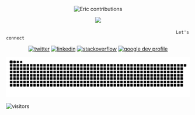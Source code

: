 <p align="center"><img src="https://github-readme-streak-stats.herokuapp.com/?user=Ericgacoki&theme=black-ice&hide_border=true&stroke=0000&background=0D1117&ring=e05397&fire=e05397&currStreakLabel=e05397&bg_color=30,e96443,904e95&title_color=fff&text_color=fff" alt="Eric contributions" /></p>

<p align="center"><img src="https://github-readme-stats.vercel.app/api?username=ericgacoki&count_private=true&show_icons=true&theme=vision-friendly-dark& layout=compact&hide_border=true"/> </p>

<!--
<p align="center">
 
<code>[![Google Dev Profile](https://img.shields.io/badge/-Google_Developer_Profile-61fb70?style=for-the-badge&labelColor=black&logo=android&logoColor=61fb70)](https://developers.google.com/profile/u/eric-g)</code>

</p> -->
                                                                     Let's connect
<p align="center">
  <a href="https://twitter.com/eric_gacoki"><img src="https://img.icons8.com/color/50/000000/twitter-squared.png" alt="twitter"/></a>
  <a href="https://www.linkedin.com/in/eric-gacoki"><img src="https://img.icons8.com/color/50/000000/linkedin.png" alt="linkedin"/></a>
  <a href="https://stackoverflow.com/users/13006089/eric-gacoki"><img src="https://img.icons8.com/color/50/000000/stackoverflow.png" alt="stackoverflow"/></a>
 <a href="https://developers.google.com/profile/u/eric-g"><img src="https://img.icons8.com/color/50/000000/google-rounded.png" alt="google dev profile"/></a>
</p>

<p align="center">
  <img src="https://github.com/Ericgacoki/Ericgacoki/blob/output/github-contribution-grid-snake.svg" alt="snake"></center>
</p>

![visitors](https://visitor-badge.glitch.me/badge?page_id=page.id) 
